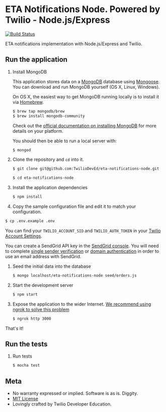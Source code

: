 # ETA Notifications Node. Powered by Twilio - Node.js/Express

[![Build
Status](https://travis-ci.org/TwilioDevEd/eta-notifications-node.svg?branch=master)](https://travis-ci.org/TwilioDevEd/eta-notifications-node)


ETA notifications implementation with Node.js/Express and Twilio.

## Run the application

1. Install MongoDB

   This application stores data on a [MongoDB](https://www.mongodb.org/) database using [Mongoose](http://mongoosejs.com/). You can download and run MongoDB yourself (OS X, Linux, Windows).

   On OS X, the easiest way to get MongoDB running locally is to install it via [Homebrew](http://brew.sh/).

   ```bash
   $ brew tap mongodb/brew
   $ brew install mongodb-community
   ```

   Check out the [official documentation on installing MongoDB](https://docs.mongodb.com/manual/installation/) for more details on your platform.

   You should then be able to run a local server with:

   ```bash
   $ mongod
   ```

1. Clone the repository and `cd` into it.

   ```bash
   $ git clone git@github.com:TwilioDevEd/eta-notifications-node.git

   $ cd eta-notifications-node
   ```

1. Install the application dependencies

    ```bash
    $ npm install
    ```

2. Copy the sample configuration file and edit it to match your configuration.

  ```bash
  $ cp .env.example .env
  ```

  You can find your `TWILIO_ACCOUNT_SID` and `TWILIO_AUTH_TOKEN` in your
  [Twilio Account Settings](https://www.twilio.com/user/account/settings).

  You can create a SendGrid API key in the [SendGrid console](https://app.sendgrid.com/settings/api_keys). You will need to complete [single sender verification](https://sendgrid.com/docs/ui/sending-email/sender-verification/) or [domain authentication](https://sendgrid.com/docs/ui/account-and-settings/how-to-set-up-domain-authentication/) in order to use an email address with SendGrid.

1. Seed the initial data into the database

   ```bash
   $ mongo localhost/eta-notifications-node seed/orders.js
   ```

1. Start the development server

    ```bash
    $ npm start
    ```

1. Expose the application to the wider Internet. [We recommend using ngrok to solve this problem](https://www.twilio.com/blog/2015/09/6-awesome-reasons-to-use-ngrok-when-testing-webhooks.html)

    ```bash
    $ ngrok http 3000
    ```

That's it!

## Run the tests

1. Run tests

    ```bash
    $ mocha test
    ```

## Meta

* No warranty expressed or implied. Software is as is. Diggity.
* [MIT License](http://www.opensource.org/licenses/mit-license.html)
* Lovingly crafted by Twilio Developer Education.


